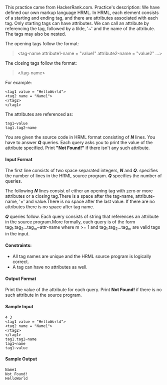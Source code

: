  This practice came from HackerRank.com. Practice's description:
 We have defined our own markup language HRML. In HRML, each element consists of a starting and ending tag, and there are attributes associated with each tag. Only starting tags can have attributes. We can call an attribute by referencing the tag, followed by a tilde, '~' and the name of the attribute. The tags may also be nested.

The opening tags follow the format:
> <tag-name attribute1-name = "value1" attribute2-name = "value2" ...>

The closing tags follow the format:
> <\/tag-name>

For example: 
```
<tag1 value = "HelloWorld">
<tag2 name = "Name1">
</tag2>
</tag1>
```
The attributes are referenced as:
```
tag1~value  
tag1.tag2~name
```
You are given the source code in HRML format consisting of ***N*** lines. You have to answer ***Q*** queries. Each query asks you to print the value of the attribute specified. Print **"Not Found!"** if there isn't any such attribute.
#### Input Format
The first line consists of two space separated integers, ***N*** and ***Q***. specifies the number of lines in the HRML source program. ***Q*** specifies the number of queries.

The following ***N*** lines consist of either an opening tag with zero or more attributes or a closing tag.There is a space after the tag-name, attribute-name, '=' and value.There is no space after the last value. If there are no attributes there is no space after tag name.

***Q*** queries follow. Each query consists of string that references an attribute in the source program.More formally, each query is of the form tag<sub>1</sub>.tag<sub>2</sub>...tag<sub>m</sub>~attr-name where m >= 1 and tag<sub>1</sub>.tag<sub>2</sub>...tag<sub>m</sub> are valid tags in the input.

#### Constraints:
* All tag names are unique and the HRML source program is logically correct.
* A tag can have no attributes as well.

#### Output Format
Print the value of the attribute for each query. Print **Not Found!** if there is no such attribute in the source program. 

#### Sample Input
```
4 3
<tag1 value = "HelloWorld">
<tag2 name = "Name1">
</tag2>
</tag1>
tag1.tag2~name
tag1~name
tag1~value
```
#### Sample Output
```
Name1
Not Found!
HelloWorld
```
